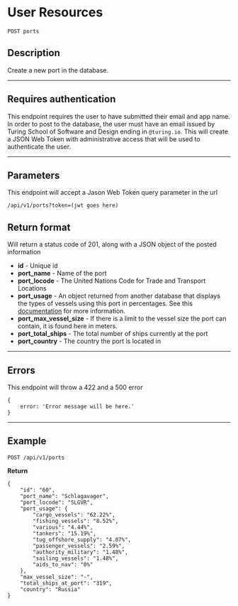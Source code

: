 # User Resources

    POST ports

## Description
Create a new port in the database.

***

## Requires authentication
This endpoint requires the user to have submitted their email and app name.  In order to post to the database, the user must have an email issued by Turing School of Software and Design ending in `@turing.io`.  This will create a JSON Web Token with administrative access that will be used to authenticate the user.

***

## Parameters
This endpoint will accept a Jason Web Token query parameter in the url

    /api/v1/ports?token=(jwt goes here)

## Return format

Will return a status code of 201, along with a JSON object of the posted information

- **id**  - Unique id
- **port_name** - Name of the port
- **port_locode** - The United Nations Code for Trade and Transport Locations
- **port_usage** - An object returned from another database that displays the types of vessels using this port in percentages.  See this [documentation]() for more information.
- **port_max_vessel_size** - If there is a limit to the vessel size the port can contain, it is found here in meters.
- **port_total_ships** - The total number of ships currently at the port
- **port_country** - The country the port is located in
***

## Errors
This endpoint will throw a 422 and a 500 error

```
{ 
    error: 'Error message will be here.'
}
```

***

## Example

    POST /api/v1/ports

**Return**

``` 
{
    "id": "60",
    "port_name": "Schlagavager",
    "port_locode": "SLGVR",
    "port_usage": {
        "cargo_vessels": "62.22%",
        "fishing_vessels": "8.52%",
        "various": "4.44%",
        "tankers": "15.19%",
        "tug_offshore_supply": "4.07%",
        "passenger_vessels": "2.59%",
        "authority_military": "1.48%",
        "sailing_vessels": "1.48%",
        "aids_to_nav": "0%"
    },
    "max_vessel_size": "-",
    "total_ships_at_port": "319",
    "country": "Russia"
}
```